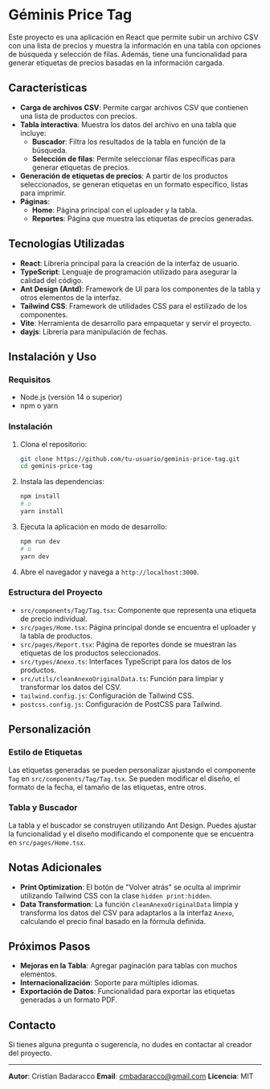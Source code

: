 # Géminis Price Tag

Este proyecto es una aplicación en React que permite subir un archivo CSV con una lista de precios y muestra la información en una tabla con opciones de búsqueda y selección de filas. Además, tiene una funcionalidad para generar etiquetas de precios basadas en la información cargada.

## Características

- **Carga de archivos CSV**: Permite cargar archivos CSV que contienen una lista de productos con precios.
- **Tabla interactiva**: Muestra los datos del archivo en una tabla que incluye:
  - **Buscador**: Filtra los resultados de la tabla en función de la búsqueda.
  - **Selección de filas**: Permite seleccionar filas específicas para generar etiquetas de precios.
- **Generación de etiquetas de precios**: A partir de los productos seleccionados, se generan etiquetas en un formato específico, listas para imprimir.
- **Páginas**:
  - **Home**: Página principal con el uploader y la tabla.
  - **Reportes**: Página que muestra las etiquetas de precios generadas.

## Tecnologías Utilizadas

- **React**: Librería principal para la creación de la interfaz de usuario.
- **TypeScript**: Lenguaje de programación utilizado para asegurar la calidad del código.
- **Ant Design (Antd)**: Framework de UI para los componentes de la tabla y otros elementos de la interfaz.
- **Tailwind CSS**: Framework de utilidades CSS para el estilizado de los componentes.
- **Vite**: Herramienta de desarrollo para empaquetar y servir el proyecto.
- **dayjs**: Librería para manipulación de fechas.

## Instalación y Uso

### Requisitos

- Node.js (versión 14 o superior)
- npm o yarn

### Instalación

1. Clona el repositorio:

   ```bash
   git clone https://github.com/tu-usuario/geminis-price-tag.git
   cd geminis-price-tag
   ```

2. Instala las dependencias:

   ```bash
   npm install
   # o
   yarn install
   ```

3. Ejecuta la aplicación en modo de desarrollo:

   ```bash
   npm run dev
   # o
   yarn dev
   ```

4. Abre el navegador y navega a `http://localhost:3000`.

### Estructura del Proyecto

- `src/components/Tag/Tag.tsx`: Componente que representa una etiqueta de precio individual.
- `src/pages/Home.tsx`: Página principal donde se encuentra el uploader y la tabla de productos.
- `src/pages/Report.tsx`: Página de reportes donde se muestran las etiquetas de los productos seleccionados.
- `src/types/Anexo.ts`: Interfaces TypeScript para los datos de los productos.
- `src/utils/cleanAnexoOriginalData.ts`: Función para limpiar y transformar los datos del CSV.
- `tailwind.config.js`: Configuración de Tailwind CSS.
- `postcss.config.js`: Configuración de PostCSS para Tailwind.

## Personalización

### Estilo de Etiquetas

Las etiquetas generadas se pueden personalizar ajustando el componente `Tag` en `src/components/Tag/Tag.tsx`. Se pueden modificar el diseño, el formato de la fecha, el tamaño de las etiquetas, entre otros.

### Tabla y Buscador

La tabla y el buscador se construyen utilizando Ant Design. Puedes ajustar la funcionalidad y el diseño modificando el componente que se encuentra en `src/pages/Home.tsx`.

## Notas Adicionales

- **Print Optimization**: El botón de "Volver atrás" se oculta al imprimir utilizando Tailwind CSS con la clase `hidden print:hidden`.
- **Data Transformation**: La función `cleanAnexoOriginalData` limpia y transforma los datos del CSV para adaptarlos a la interfaz `Anexo`, calculando el precio final basado en la fórmula definida.

## Próximos Pasos

- **Mejoras en la Tabla**: Agregar paginación para tablas con muchos elementos.
- **Internacionalización**: Soporte para múltiples idiomas.
- **Exportación de Datos**: Funcionalidad para exportar las etiquetas generadas a un formato PDF.

## Contacto

Si tienes alguna pregunta o sugerencia, no dudes en contactar al creador del proyecto.

---

**Autor**: Cristian Badaracco
**Email**: cmbadaracco@gmail.com
**Licencia**: MIT

